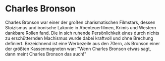 # Charles Bronson

Charles Bronson war einer der großen charismatischen Filmstars, dessen Stoizismus und ironische Lakonie in Abenteuerfilmen, Krimis und Western dankbare Rollen fand. Die in sich ruhende Persönlichkeit eines durch nichts zu erschütternden Machismus wurde dabei kraftvoll und ohne Brechung definiert. Bezeichnend ist eine Werbezeile aus den 70ern, als Bronson einer der größten Kassenmagneten war: "Wenn Charles Bronson etwas sagt, dann meint Charles Bronson das auch!"